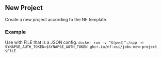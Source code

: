 ## New Project

Create a new project according to the NF template.

### Example

Use with FILE that is a JSON config.
`docker run -v "$(pwd)":/app -e SYNAPSE_AUTH_TOKEN=$SYNAPSE_AUTH_TOKEN ghcr.io/nf-osi/jobs-new-project $FILE`

